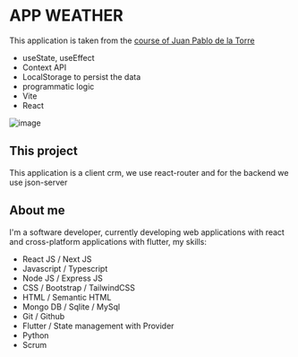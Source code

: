 # APP WEATHER

This application is taken from the [course of Juan Pablo de la Torre](https://www.udemy.com/course/react-de-principiante-a-experto-creando-mas-de-10-aplicaciones/learn/lecture/31351470#overview)

- useState, useEffect
- Context API
- LocalStorage to persist the data
- programmatic logic
- Vite
- React

![image](https://github.com/JeanBayer/resources-github/blob/main/react-proyects-gif/CRM%20React.gif)

## This project

This application is a client crm, we use react-router and for the backend we use json-server

## About me

I'm a software developer, currently developing web applications with react and cross-platform applications with flutter, my skills:

- React JS / Next JS
- Javascript / Typescript
- Node JS / Express JS
- CSS / Bootstrap / TailwindCSS
- HTML / Semantic HTML
- Mongo DB / Sqlite / MySql
- Git / Github
- Flutter / State management with Provider
- Python
- Scrum
